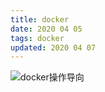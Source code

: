 ```yaml
---
title: docker
date: 2020 04 05
tags: docker
updated: 2020 04 07
---
```



![docker操作导向](/images/doucker.jpg)